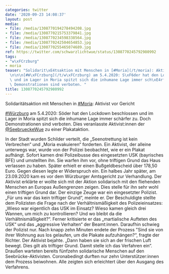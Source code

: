 ```yaml
---
categories: twitter
date: '2020-09-23 14:08:37'
layout: post
media:
- file: /media/1308770194278494208.jpg
- file: /media/1308770215753379841.jpg
- file: /media/1308770234598338564.jpg
- file: /media/1308770242504654853.jpg
- file: /media/1308770255465074689.jpg
ref: https://twitter.com/schwarzlichtwue/status/1308770245792980992
tags:
- "w\xFCrzburg"
- moria
teaser: "Solidarit\xE4tsaktion mit Menschen in [#Moria](/t/moria): Aktivist vor Gericht\n\
  \n\n\n[#W\xFCrzburg](/t/w\xFCrzburg) am 5.4.2020: S\xF6der hat den Lockdown beschlossen\
  \ und im Lager in Moria spitzt sich die inhumane Lage immer sch\xE4rfer zu. Doch\
  \ Demonstrationen sind verboten. "
title: 1308770245792980992
---
```

Solidaritätsaktion mit Menschen in [#Moria](/t/moria): Aktivist vor Gericht



[#Würzburg](/t/würzburg) am 5.4.2020: Söder hat den Lockdown beschlossen und im Lager in Moria spitzt sich die inhumane Lage immer schärfer zu. Doch Demonstrationen sind verboten. 
Dies veranlasste Aktivist:innen der [@SeebrueckeWue](https://twitter.com/SeebrueckeWue) zu einer Plakataktion. 



In der Stadt wurden Schilder verteilt, die „Seenotrettung ist kein Verbrechen“ und „Moria evakuieren“ forderten. 
Ein Aktivist, der alleine unterwegs war, wurde von der Polizei beobachtet, wie er ein Plakat aufhängt. Sofort kamen drei Polizeibusse des eingesetzten USK (bayrisches BFE) und umstellten ihn.
Sie warfen ihm vor, ohne triftigen Grund das Haus verlassen zu haben. Später erhielt er einen Bußgeldbescheid über 178,50 Euro. Gegen diesen legte er Widerspruch ein.
Ein halbes Jahr später, am 23.09.2020 kam es vor dem Würzburger Amtsgericht zur Verhandlung. Der Aktivist erklärte er wollte sich mit der Aktion solidarisch mit den fliehenden Menschen an Europas Außengrenzen zeigen.
Dies stelle für ihn sehr wohl einen triftigen Grund dar. Der einzige Zeuge war ein eingesetzter Polizist. „Für uns war das kein triftiger Grund“, meinte er.
Der Beschuldigte stellte dem Polizisten die Frage nach der Verhältnismäßigkeit des Polizeieinsatzes: „Wieso war eigentlich das USK im Einsatz? Wieso kamen gleich drei Wannen, um mich zu kontrollieren?
Und wo bleibt da die Verhältnismäßigkeit?“. Ferner kritisierte er das „martialische Aufteten des USK“ und das „aggressive Verhalten“ der Beamt:innen. Daraufhin schwieg der Polizist nur.
Nach knapp zehn Minuten endete der Prozess "Sind sie von ihrer Wohnung aus los gelaufen, um die Plakate aufzuhängen?“, fragte der Richter. Der Aktivist bejahte. „Dann haben sie sich an der frischen Luft bewegt. Dies gilt als triftiger Grund. Damit stelle ich das Verfahren ein“.
Draußen warteten bereits fünfzehn solidarische Menschen auf den Seebrücke-Aktivisten. Coronabedingt durften nur zehn Unterstützer:innen dem Prozess beiwohnen. Alle zeigten sich erleichtert über den Ausgang des Verfahrens.
